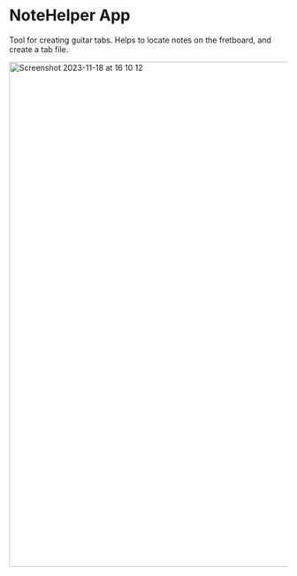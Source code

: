 # NoteHelper App

Tool for creating guitar tabs. Helps to locate notes on the fretboard, and create a tab file.

<img width="912" alt="Screenshot 2023-11-18 at 16 10 12" src="https://github.com/xeweva/NoteHelper-App/assets/54597813/331537d8-d053-4bff-8104-230792d1ea52">
